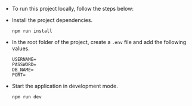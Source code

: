 - To run this project locally, follow the steps below:

- Install the project dependencies.

  ```
  npm run install
  ```

- In the root folder of the project, create a `.env` file and add the following values.

  ```
  USERNAME=
  PASSWORD=
  DB_NAME=
  PORT=
  ```

- Start the application in development mode.
  ```
  npm run dev
  ```
